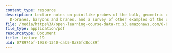 ```yaml
---
content_type: resource
description: Lecture notes on pointlike probes of the bulk, geometric optics through
  D-branes, baryons and branes, and a survey of other examples of the correspondence.
file: /media/https%3A/open-learning-course-data-rc.s3.amazonaws.com/8-821-string-theory-fall-2008/078974bf19381340cab50a86fc8cc89f_lecture19.pdf
file_type: application/pdf
resourcetype: Document
title: Lecture 19
uid: 078974bf-1938-1340-cab5-0a86fc8cc89f
---
```

